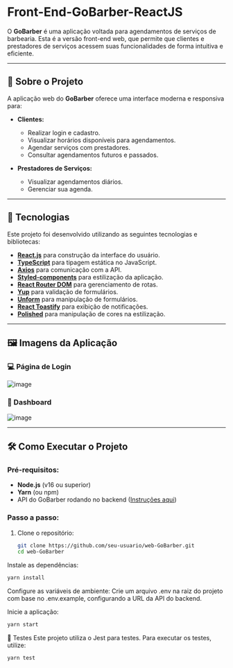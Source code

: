 # Front-End-GoBarber-ReactJS

O **GoBarber** é uma aplicação voltada para agendamentos de serviços de barbearia. Esta é a versão front-end web, que permite que clientes e prestadores de serviços acessem suas funcionalidades de forma intuitiva e eficiente.

---

## 📝 Sobre o Projeto

A aplicação web do **GoBarber** oferece uma interface moderna e responsiva para:

- **Clientes:**  
  - Realizar login e cadastro.  
  - Visualizar horários disponíveis para agendamentos.  
  - Agendar serviços com prestadores.  
  - Consultar agendamentos futuros e passados.  

- **Prestadores de Serviços:**  
  - Visualizar agendamentos diários.  
  - Gerenciar sua agenda.  

---

## 🚀 Tecnologias

Este projeto foi desenvolvido utilizando as seguintes tecnologias e bibliotecas:

- **[React.js](https://reactjs.org/)** para construção da interface do usuário.  
- **[TypeScript](https://www.typescriptlang.org/)** para tipagem estática no JavaScript.  
- **[Axios](https://axios-http.com/)** para comunicação com a API.  
- **[Styled-components](https://styled-components.com/)** para estilização da aplicação.  
- **[React Router DOM](https://reactrouter.com/)** para gerenciamento de rotas.  
- **[Yup](https://github.com/jquense/yup)** para validação de formulários.  
- **[Unform](https://unform.dev/)** para manipulação de formulários.  
- **[React Toastify](https://fkhadra.github.io/react-toastify/)** para exibição de notificações.  
- **[Polished](https://polished.js.org/)** para manipulação de cores na estilização.  

---

## 🖼️ Imagens da Aplicação

### 💻 Página de Login

![image](https://github.com/user-attachments/assets/5538521e-cd47-4b1a-b679-bc0edff781c6)

### 📅 Dashboard

![image](https://github.com/user-attachments/assets/b9959c28-606a-42cb-866f-11feda5e9cdc)

---

## 🛠️ Como Executar o Projeto

### Pré-requisitos:

- **Node.js** (v16 ou superior)  
- **Yarn** (ou npm)  
- API do GoBarber rodando no backend ([Instruções aqui](https://github.com/LucasCFS/node-GoBarber))  

### Passo a passo:

1. Clone o repositório:  
   ```bash
   git clone https://github.com/seu-usuario/web-GoBarber.git
   cd web-GoBarber
Instale as dependências:

```bash
yarn install
```

Configure as variáveis de ambiente:
Crie um arquivo .env na raiz do projeto com base no .env.example, configurando a URL da API do backend.

Inicie a aplicação:

```bash
yarn start
```

🧪 Testes
Este projeto utiliza o Jest para testes. Para executar os testes, utilize:

```bash
yarn test
```

